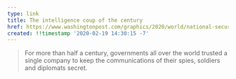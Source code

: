 ```yaml
---
type: link
title: The intelligence coup of the century
href: https://www.washingtonpost.com/graphics/2020/world/national-security/cia-crypto-encryption-machines-espionage/
created: !!timestamp '2020-02-19 14:30:15 -7'
---
```

> For more than half a century, governments all over the world trusted a single company to keep the communications of their spies, soldiers and diplomats secret.
